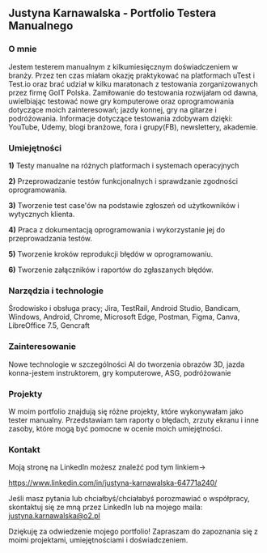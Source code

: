 __<h2>Justyna Karnawalska - Portfolio Testera Manualnego</h2>__

<h3>O mnie</h3>

Jestem testerem manualnym z kilkumiesięcznym doświadczeniem w branży. Przez ten czas miałam okazję praktykować na platformach uTest i Test.io oraz brać udział
w kilku maratonach z testowania zorganizowanych przez firmę GoIT Polska. Zamiłowanie do testowania rozwijałam od dawna, uwielbiając testować nowe gry komputerowe oraz oprogramowania dotyczące moich zainteresowań; jazdy konnej, gry na gitarze i podróżowania. Informacje dotyczące testowania zdobywam dzięki: YouTube, Udemy, blogi branżowe, fora i grupy(FB), newslettery, akademie. 

<h3>Umiejętności</h3>

**1)** Testy manualne na różnych platformach i systemach operacyjnych

**2)** Przeprowadzanie testów funkcjonalnych i sprawdzanie zgodności oprogramowania.

**3)** Tworzenie test case'ów na podstawie zgłoszeń od użytkowników i wytycznych klienta.

**4)** Praca z dokumentacją oprogramowania i wykorzystanie jej do przeprowadzania testów.

**5)** Tworzenie kroków reprodukcji błędów w oprogramowaniu.

**6)** Tworzenie załączników i raportów do zgłaszanych błędów.


<h3>Narzędzia i technologie</h3>

Środowisko i obsługa pracy;
Jira, TestRail, Android Studio, Bandicam, Windows, Android, Chrome, Microsoft Edge, Postman, Figma, Canva,
LibreOffice 7.5, Gencraft


<h3>Zainteresowanie</h3> 

Nowe technologie w szczególności AI do tworzenia obrazów 3D, jazda konna-jestem instruktorem, gry komputerowe, ASG, podróżowanie


<h3>Projekty</h3>

W moim portfolio znajdują się różne projekty, które wykonywałam jako tester manualny. Przedstawiam tam raporty o błędach, zrzuty ekranu i inne zasoby, które mogą być pomocne w ocenie moich umiejętności.


<h3>Kontakt</h3>

Moją stronę na LinkedIn możesz znaleźć pod tym linkiem-> <p><a title="Link do LinkedIn" href="https://www.linkedin.com/in/justyna-karnawalska-64771a240/"> https://www.linkedin.com/in/justyna-karnawalska-64771a240/</a></p>
Jeśli masz pytania lub chciałbyś/chciałabyś porozmawiać o współpracy, skontaktuj się ze mną przez LinkedIn lub na mojego maila: justyna.karnawalska@o2.pl

Dziękuję za odwiedzenie mojego portfolio! Zapraszam do zapoznania się z moimi projektami, umiejętnościami i doświadczeniem.

